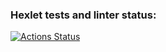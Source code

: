 ### Hexlet tests and linter status:
[![Actions Status](https://github.com/vladimirart2811/qa-engineer-project-85/workflows/hexlet-check/badge.svg)](https://github.com/vladimirart2811/qa-engineer-project-85/actions)